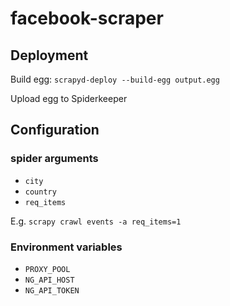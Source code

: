 # facebook-scraper

## Deployment

Build egg:
`scrapyd-deploy --build-egg output.egg`

Upload egg to Spiderkeeper

## Configuration

### spider arguments

 - `city`
 - `country`
 - `req_items`
 
E.g. `scrapy crawl events -a req_items=1`
 
### Environment variables

 - `PROXY_POOL`
 - `NG_API_HOST`
 - `NG_API_TOKEN`
